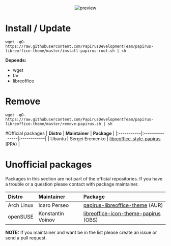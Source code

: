 <p align="center">
  <img src="https://raw.githubusercontent.com/PapirusDevelopmentTeam/papirus-libreoffice-theme/master/preview.png" alt="preview"/>
</p>

# Install / Update
```
wget -qO- https://raw.githubusercontent.com/PapirusDevelopmentTeam/papirus-libreoffice-theme/master/install-papirus-root.sh | sh
```
**Depends:**
- wget
- tar
- libreoffice

# Remove
```
wget -qO- https://raw.githubusercontent.com/PapirusDevelopmentTeam/papirus-libreoffice-theme/master/remove-papirus.sh | sh
```

#Official packages
| **Distro** | **Maintainer**  | **Package** |
|:-----------|:----------------|:------------|
| Ubuntu     | Sergei Eremenko | [libreoffice-style-papirus](https://launchpad.net/~papirus/+archive/ubuntu/papirus) (PPA) |

# Unofficial packages
Packages in this section are not part of the official repositories. If you have a trouble or a question please contact with package maintainer.

| **Distro** | **Maintainer**    | **Package** |
|:-----------|:------------------|:------------|
| Arch Linux | Icaro Perseo      | [papirus-libreoffice-theme](https://aur.archlinux.org/packages/papirus-libreoffice-theme/) (AUR) |
| openSUSE   | Konstantin Voinov | [libreoffice-icon-theme-papirus](https://build.opensuse.org/package/show/home:kill_it/libreoffice-icon-theme-papirus) (OBS) |

**NOTE:** If you maintainer and want be in the list please create an issue or send a pull request.
